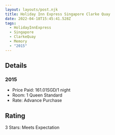 ```yaml
---
layout: layouts/post.njk
title: Holiday Inn Express Singapore Clarke Quay
date: 2022-04-18T15:45:41.528Z
tags:
  - HolidayInnExpress
  - Singapore
  - ClarkeQuay
  - Memory
  - "2015"
---
```

## Details

### 2015

* Price Paid: 161.01SGD/1 night
* Room: 1 Queen Standard
* Rate: Advance Purchase

## Rating

3 Stars: Meets Expectation